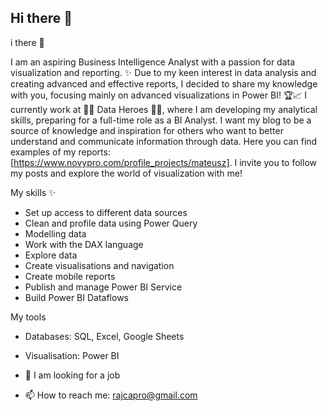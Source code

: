 ## Hi there 👋
i there 👋

I am an aspiring Business Intelligence Analyst with a passion for data visualization and reporting. ✨
Due to my keen interest in data analysis and creating advanced and effective reports, I decided to share my knowledge with you, 
focusing mainly on advanced visualizations in Power BI! 🏆📈
I currently work at 🦸‍♀ Data Heroes 🦸‍♀️, where I am developing my analytical skills, preparing for a full-time role as a BI Analyst. 
I want my blog to be a source of knowledge and inspiration for others who want to better understand and communicate information through data. 
Here you can find examples of my reports: [https://www.novypro.com/profile_projects/mateusz]. 
I invite you to follow my posts and explore the world of visualization with me!



My skills ✨

- Set up access to different data sources
- Clean and profile data using Power Query
- Modelling data
- Work with the DAX language
- Explore data
- Create visualisations and navigation
- Create mobile reports
- Publish and manage Power BI Service
- Build Power BI Dataflows

My tools 
- Databases: SQL, Excel, Google Sheets
- Visualisation: Power BI



- 👯 I am looking for a job
- 📫 How to reach me: rajcapro@gmail.com



